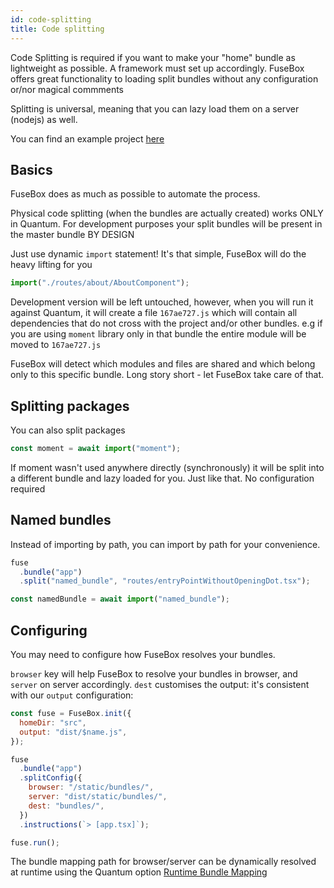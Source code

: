 ```yaml
---
id: code-splitting
title: Code splitting
---
```


Code Splitting is required if you want to make your "home" bundle as lightweight
as possible. A framework must set up accordingly. FuseBox offers great
functionality to loading split bundles without any configuration or/nor magical
commments

Splitting is universal, meaning that you can lazy load them on a server (nodejs)
as well.

You can find an example project
[here](https://github.com/fuse-box/fuse-box-examples/tree/master/examples/smart-splitting)

## Basics

FuseBox does as much as possible to automate the process.

Physical code splitting (when the bundles are actually created) works ONLY in
Quantum. For development purposes your split bundles will be present in the
master bundle BY DESIGN

Just use dynamic `import` statement! It's that simple, FuseBox will do the heavy
lifting for you

```js
import("./routes/about/AboutComponent");
```

Development version will be left untouched, however, when you will run it
against Quantum, it will create a file `167ae727.js` which will contain all
dependencies that do not cross with the project and/or other bundles. e.g if you
are using `moment` library only in that bundle the entire module will be moved
to `167ae727.js`

FuseBox will detect which modules and files are shared and which belong only to
this specific bundle. Long story short - let FuseBox take care of that.

## Splitting packages

You can also split packages

```js
const moment = await import("moment");
```

If moment wasn't used anywhere directly (synchronously) it will be split into a
different bundle and lazy loaded for you. Just like that. No configuration
required

## Named bundles

Instead of importing by path, you can import by path for your convenience.

```js
fuse
  .bundle("app")
  .split("named_bundle", "routes/entryPointWithoutOpeningDot.tsx");
```

```js
const namedBundle = await import("named_bundle");
```

## Configuring

You may need to configure how FuseBox resolves your bundles.

`browser` key will help FuseBox to resolve your bundles in browser, and `server`
on server accordingly. `dest` customises the output: it's consistent with our
`output` configuration:

```js
const fuse = FuseBox.init({
  homeDir: "src",
  output: "dist/$name.js",
});

fuse
  .bundle("app")
  .splitConfig({
    browser: "/static/bundles/",
    server: "dist/static/bundles/",
    dest: "bundles/",
  })
  .instructions(`> [app.tsx]`);

fuse.run();
```

The bundle mapping path for browser/server can be dynamically resolved at
runtime using the Quantum option
[Runtime Bundle Mapping](../production-builds/quantum-configuration#runtimebundlemapping)
